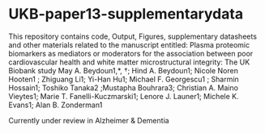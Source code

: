 # UKB-paper13-supplementarydata

This repository contains code, Output, Figures, supplementary datasheets and other materials related to the manuscript entitled:
Plasma proteomic biomarkers as mediators or moderators for the association between poor cardiovascular health and white matter microstructural integrity: The UK Biobank study
May A. Beydoun1,*, †; Hind A. Beydoun1; Nicole Noren Hooten1 ; Zhiguang Li1; Yi-Han Hu1; Michael F. Georgescu1 ; Sharmin Hossain1; Toshiko Tanaka2 ;Mustapha Bouhrara3; Christian A. Maino Vieytes1; Marie T. Fanelli-Kuczmarski1; Lenore J. Launer1; Michele K. Evans1; Alan B. Zonderman1

Currently under review in Alzheimer & Dementia
